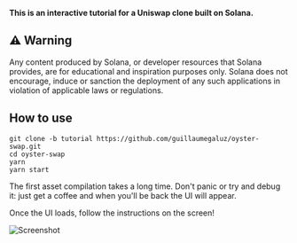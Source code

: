 **This is an interactive tutorial for a Uniswap clone built on Solana.**

## ⚠️ Warning
Any content produced by Solana, or developer resources that Solana provides, are for educational and inspiration purposes only.  Solana does not encourage, induce or sanction the deployment of any such applications in violation of applicable laws or regulations.

## How to use

```
git clone -b tutorial https://github.com/guillaumegaluz/oyster-swap.git
cd oyster-swap
yarn
yarn start
```

The first asset compilation takes a long time. Don't panic or try and debug it: just get a coffee and when you'll be back the UI will appear.

Once the UI loads, follow the instructions on the screen!

![Screenshot](https://p26.f0.n0.cdn.getcloudapp.com/items/xQu7KwvR/2df315d9-1c10-4dbf-98ff-99f3ea26f24c.png?source=viewer&v=2425ccfd3e0a5bc976e6115e6e47103e)
